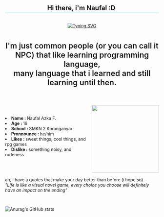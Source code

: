 
<h2 align="center" style="border-bottom: 2px solid lightblue;">
  Hi there, i'm Naufal :D
  <img>
</h2>

<br>

<div align="center">
<a href="https://git.io/typing-svg"><img src="https://readme-typing-svg.demolab.com?font=Fira+Code&pause=1000&color=49F5FF&background=3B3B3B00&center=true&vCenter=true&width=460&lines=Just+people+that+like+learning+to+code;Also+like+RPG+genre+games" alt="Typing SVG" /></a>
</div>

<br>
<p style="font-size: 25px; font-weight: 600;" align="center">I'm just common people (or you can call it NPC) that like learning programming language, <br>
many language that i learned and still learning until then.</p>

<br>
<br>

<div align="right">
  <img src="https://tenor.com/view/anime-waves-hi-gif-25928708.gif" align="right" width="220px" height="220px">
</div>

<br>

<div align="left">
  <br>
  <li><b>Name : </b>Naufal Azka F.</li>
  <li><b>Age : </b>16</li>
  <li><b>School : </b>SMKN 2 Karanganyar</li>
  <li><b>Pronnounce : </b>he/him</li>
  <li><b>Likes : </b>sweet things, cool things, and rpg games</li>
  <li><b>Dislike : </b>something noisy, and rudeness</li>
  <br>
</div>

  <br>
  <br>
  
<p>ah, i have a quotes that make your day better than before (i hope so) <br>
  <i>"Life is like a visual novel game, every choice you choose will definitely have an impact on the ending"</i>
</p><br>

![Anurag's GitHub stats](https://github-readme-stats.vercel.app/api?username=lovrenski&show_icons=true&theme=dracula)
